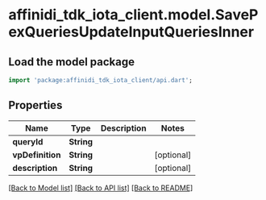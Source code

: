 # affinidi_tdk_iota_client.model.SavePexQueriesUpdateInputQueriesInner

## Load the model package

```dart
import 'package:affinidi_tdk_iota_client/api.dart';
```

## Properties

| Name             | Type       | Description | Notes      |
| ---------------- | ---------- | ----------- | ---------- |
| **queryId**      | **String** |             |
| **vpDefinition** | **String** |             | [optional] |
| **description**  | **String** |             | [optional] |

[[Back to Model list]](../README.md#documentation-for-models) [[Back to API list]](../README.md#documentation-for-api-endpoints) [[Back to README]](../README.md)
